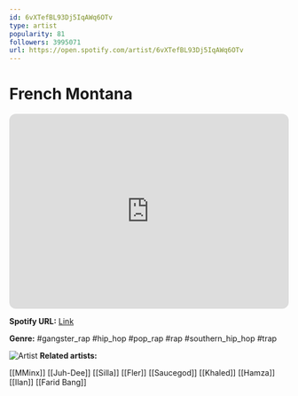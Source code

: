 ```yaml
---
id: 6vXTefBL93Dj5IqAWq6OTv
type: artist
popularity: 81
followers: 3995071
url: https://open.spotify.com/artist/6vXTefBL93Dj5IqAWq6OTv
---
```

# French Montana

<iframe style="border-radius:12px" src="https://open.spotify.com/embed/artist/6vXTefBL93Dj5IqAWq6OTv" width="100%" height="352" frameBorder="0" allowfullscreen="" allow="autoplay; clipboard-write; encrypted-media; fullscreen; picture-in-picture" loading="lazy"></iframe>

**Spotify URL:** [Link](https://open.spotify.com/artist/6vXTefBL93Dj5IqAWq6OTv)

**Genre:**  #gangster_rap #hip_hop #pop_rap #rap #southern_hip_hop #trap

![Artist](https://i.scdn.co/image/ab6761610000e5eb4817f2b6ca81e55e2c1f79d9)
**Related artists:**

[[MMinx]]
[[Juh-Dee]]
[[Silla]]
[[Fler]]
[[Saucegod]]
[[Khaled]]
[[Hamza]]
[[Ilan]]
[[Farid Bang]]
